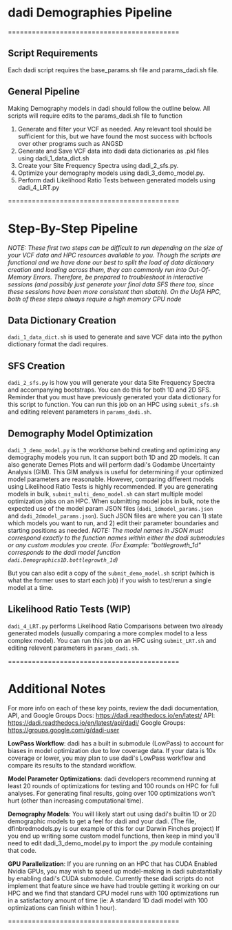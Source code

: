 # dadi Demographies Pipeline
===========================================
## Script Requirements
Each dadi script requires the base_params.sh file and params_dadi.sh file.

## General Pipeline
Making Demography models in dadi should follow the outline below. All scripts will require edits to the params_dadi.sh file to function
 1) Generate and filter your VCF as needed. Any relevant tool should be sufficient for this, but we have found the most success with bcftools over other programs such as ANGSD
 2) Generate and Save VCF data into dadi data dictionaries as .pkl files using dadi_1_data_dict.sh
 3) Create your Site Frequency Spectra using dadi_2_sfs.py.
 3) Optimize your demography models using dadi_3_demo_model.py.
 4) Perform dadi Likelihood Ratio Tests between generated models using dadi_4_LRT.py

===========================================
# Step-By-Step Pipeline

*NOTE: These first two steps can be difficult to run depending on the size of your VCF data and HPC resources available to you. Though the scripts are functional and we have done our best to split the load of data dictionary creation and loading across them, they can commonly run into Out-Of-Memory Errors. Therefore, be prepared to troubleshoot in interactive sessions (and possibly just generate your final data SFS there too, since these sessions have been more consistent than sbatch). On the UofA HPC, both of these steps always require a high memory CPU node*

## Data Dictionary Creation
`dadi_1_data_dict.sh` is used to generate and save VCF data into the python dictionary format the dadi requires. 

## SFS Creation
`dadi_2_sfs.py` is how you will generate your data Site Frequency Spectra and accompanying bootstraps. You can do this for both 1D and 2D SFS. Reminder that you must have previously generated your data dictionary for this script to function. You can run this job on an HPC using `submit_sfs.sh` and editing relevent parameters in `params_dadi.sh`.

## Demography Model Optimization
`dadi_3_demo_model.py` is the workhorse behind creating and optimizing any demography models you run. It can support both 1D and 2D models. It can also generate Demes Plots and will perform dadi's Godambe Uncertainty Analysis (GIM). This GIM analysis is useful for determining if your optimized model parameters are reasonable. However, comparing different models using Likelihood Ratio Tests is highly recommended. 
If you are generating models in bulk, `submit_multi_demo_model.sh` can start multiple model optimization jobs on an HPC. When submitting model jobs in bulk, note the expected use of the model param JSON files (`dadi_1dmodel_params.json` and `dadi_2dmodel_params.json`). Such JSON files are where you can 1) state which models you want to run, and 2) edit their parameter boundaries and starting positions as needed. *NOTE: The model names in JSON must correspond exactly to the function names within either the dadi submodules or any custom modules you create. (For Example: "bottlegrowth_1d" corresponds to the dadi model function `dadi.Demographics1D.bottlegrowth_1d`)*

But you can also edit a copy of the `submit_demo_model.sh` script (which is what the former uses to start each job) if you wish to test/rerun a single model at a time.

## Likelihood Ratio Tests (WIP)
`dadi_4_LRT.py` performs Likelihood Ratio Comparisons between two already generated models (usually comparing a more complex model to a less complex model). You can run this job on an HPC using `submit_LRT.sh` and editing relevent parameters in `params_dadi.sh`. 

===========================================
# Additional Notes
For more info on each of these key points, review the dadi documentation, API, and Google Groups
Docs: https://dadi.readthedocs.io/en/latest/
API: https://dadi.readthedocs.io/en/latest/api/dadi/
Google Groups: https://groups.google.com/g/dadi-user

**LowPass Workflow**:
dadi has a built in submodule (LowPass) to account for biases in model optimization due to low coverage data. If your data is 10x coverage or lower, you may plan to use dadi's LowPass workflow and compare its results to the standard workflow.

**Model Parameter Optimizations**:
dadi developers recommend running at least 20 rounds of optimizations for testing and 100 rounds on HPC for full analyses. For generating final results, going over 100 optimizations won't hurt (other than increasing computational time).

**Demography Models**:
You will likely start out using dadi's builtin 1D or 2D demographic models to get a feel for dadi and your dadi. (The file, dfinbredmodels.py is our example of this for our Darwin Finches project)
If you end up writing some custom model functions, then keep in mind you'll need to edit dadi_3_demo_model.py to import the .py module containing that code.

**GPU Parallelization**:
If you are running on an HPC that has CUDA Enabled Nvidia GPUs, you may wish to speed up model-making in dadi substantially by enabling dadi's CUDA submodule.
Currently these dadi scripts do not implement that feature since we have had trouble getting it working on our HPC and we find that standard CPU model runs with 100 optimizations run in a satisfactory amount of time (ie: A standard 1D dadi model with 100 optimizations can finish within 1 hour).

===========================================

